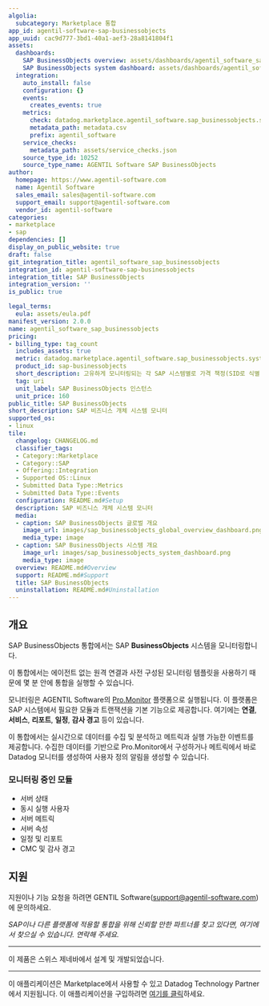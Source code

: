 ```yaml
---
algolia:
  subcategory: Marketplace 통합
app_id: agentil-software-sap-businessobjects
app_uuid: cac9d777-3bd1-40a1-aef3-28a8141804f1
assets:
  dashboards:
    SAP BusinessObjects overview: assets/dashboards/agentil_software_sap_businessobjects_global_overview.json
    SAP BusinessObjects system dashboard: assets/dashboards/agentil_software_sap_businessobjects_system.json
  integration:
    auto_install: false
    configuration: {}
    events:
      creates_events: true
    metrics:
      check: datadog.marketplace.agentil_software.sap_businessobjects.system
      metadata_path: metadata.csv
      prefix: agentil_software
    service_checks:
      metadata_path: assets/service_checks.json
    source_type_id: 10252
    source_type_name: AGENTIL Software SAP BusinessObjects
author:
  homepage: https://www.agentil-software.com
  name: Agentil Software
  sales_email: sales@agentil-software.com
  support_email: support@agentil-software.com
  vendor_id: agentil-software
categories:
- marketplace
- sap
dependencies: []
display_on_public_website: true
draft: false
git_integration_title: agentil_software_sap_businessobjects
integration_id: agentil-software-sap-businessobjects
integration_title: SAP BusinessObjects
integration_version: ''
is_public: true

legal_terms:
  eula: assets/eula.pdf
manifest_version: 2.0.0
name: agentil_software_sap_businessobjects
pricing:
- billing_type: tag_count
  includes_assets: true
  metric: datadog.marketplace.agentil_software.sap_businessobjects.system
  product_id: sap-businessobjects
  short_description: 고유하게 모니터링되는 각 SAP 시스템별로 가격 책정(SID로 식별)
  tag: uri
  unit_label: SAP BusinessObjects 인스턴스
  unit_price: 160
public_title: SAP BusinessObjects
short_description: SAP 비즈니스 개체 시스템 모니터
supported_os:
- linux
tile:
  changelog: CHANGELOG.md
  classifier_tags:
  - Category::Marketplace
  - Category::SAP
  - Offering::Integration
  - Supported OS::Linux
  - Submitted Data Type::Metrics
  - Submitted Data Type::Events
  configuration: README.md#Setup
  description: SAP 비즈니스 개체 시스템 모니터
  media:
  - caption: SAP BusinessObjects 글로벌 개요
    image_url: images/sap_businessobjects_global_overview_dashboard.png
    media_type: image
  - caption: SAP BusinessObjects 시스템 개요
    image_url: images/sap_businessobjects_system_dashboard.png
    media_type: image
  overview: README.md#Overview
  support: README.md#Support
  title: SAP BusinessObjects
  uninstallation: README.md#Uninstallation
---
```


<!--  SOURCED FROM https://github.com/DataDog/marketplace -->


## 개요
SAP BusinessObjects 통합에서는 SAP **BusinessObjects** 시스템을 모니터링합니다.

이 통합에서는 에이전트 없는 원격 연결과 사전 구성된 모니터링 템플릿을 사용하기 때문에 몇 분 안에 통합을 실행할 수 있습니다.

모니터링은 AGENTIL Software의 [Pro.Monitor](https://www.agentil-software.com) 플랫폼으로 실행됩니다. 이 플랫폼은 SAP 시스템에서 필요한 모듈과 트랜잭션을 기본 기능으로 제공합니다. 여기에는 **연결**, **서비스**, **리포트**, **일정**, **감사 경고** 등이 있습니다.

이 통합에서는 실시간으로 데이터를 수집 및 분석하고 메트릭과 실행 가능한 이벤트를 제공합니다. 수집한 데이터를 기반으로 Pro.Monitor에서 구성하거나 메트릭에서 바로 Datadog 모니터를 생성하여 사용자 정의 알림을 생성할 수 있습니다.

### 모니터링 중인 모듈

- 서버 상태
- 동시 실행 사용자
- 서버 메트릭
- 서버 속성
- 일정 및 리포트
- CMC 및 감사 경고

## 지원
지원이나 기능 요청을 하려면 GENTIL Software(support@agentil-software.com)에 문의하세요.

*SAP이나 다른 플랫폼에 적용할 통합을 위해 신뢰할 만한 파트너를 찾고 있다면, 여기에서 찾으실 수 있습니다. 연락해 주세요.*

---
이 제품은 스위스 제네바에서 설계 및 개발되었습니다.


---
이 애플리케이션은 Marketplace에서 사용할 수 있고 Datadog Technology Partner에서 지원됩니다. 이 애플리케이션을 구입하려면 <a href="https://app.datadoghq.com/marketplace/app/agentil-software-sap-businessobjects" target="_blank">여기를 클릭</a>하세요.
